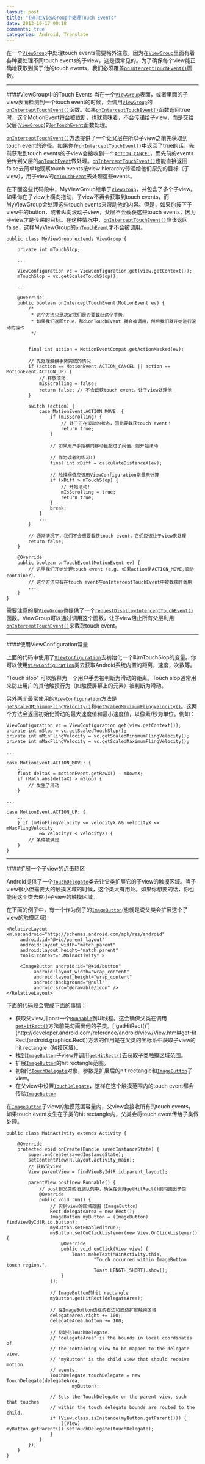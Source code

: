 ```yaml
---
layout: post
title: "(译)在ViewGroup中处理Touch Events"
date: 2013-10-17 00:18
comments: true
categories: Android, Translate
---
```

  
在一个[```ViewGroup```][1]中处理touch events需要格外注意。因为在[```ViewGroup```][1]里面有着各种要处理不同touch events的子view，这是很常见的。为了确保每个view能正确地获取到属于他的touch events，我们必须覆盖[```onInterceptTouchEvent()```][2]函数。

------------
####ViewGroup中的Touch Events
当在一个[```ViewGroup```][1]表面，或者里面的子view表面检测到一个touch event的时候，会调用[```ViewGroup```][1]的[```onInterceptTouchEvent()```][2]函数。如果[```onInterceptTouchEvent()```][2]函数返回true时，这个MotionEvent将会被截断，也就意味着，不会传递给子view，而是交给父层([```ViewGroup```][1])的[```onTouchEvent```][4]函数处理。

[```onInterceptTouchEvent()```][2]方法提供了一个让父层在所以子view之前先获取到touch event的途径。如果你在[```onInterceptTouchEvent()```][2]中返回了true的话，先前获取到touch events的子view会接收到一个[```ACTION_CANCEL```][3]，而先前的events会传到父层的[```onTouchEvent```][4]做处理。[```onInterceptTouchEvent()```][2]也能直接返回false去简单地观察touch events按view hierarchy传递给他们原先的目标（子view），用子view的[```onTouchEvent```][4]去处理这些events。

<!-- more -->

在下面这些代码段中，MyViewGroup继承于[```ViewGroup```][1]，并包含了多个子view。如果你在子view上横向拖动，子view不再会获取到touch events，而MyViewGroup会处理这些touch events来滚动他的内容。但是，如果你按下子view中的button，或者纵向滚动子view，父层不会截获这些touch events，因为子view才是传递的目标。在这种情况中，[```onInterceptTouchEvent()```][2]应该返回false，这样MyViewGroup的[```onTouchEvent```][4]才不会被调用。

    public class MyViewGroup extends ViewGroup {

	    private int mTouchSlop;
	
	    ...
	
	    ViewConfiguration vc = ViewConfiguration.get(view.getContext());
	    mTouchSlop = vc.getScaledTouchSlop();
	
	    ...
	
	    @Override
	    public boolean onInterceptTouchEvent(MotionEvent ev) {
	        /*
	         * 这个方法只是决定我们是否要截获这个手势.
	         * 如果我们返回true，那么onTouchEvent 就会被调用，然后我们就开始进行滚动的操作
	         */
	
	
	        final int action = MotionEventCompat.getActionMasked(ev);
	
	        // 先处理触摸手势完成的情况
	        if (action == MotionEvent.ACTION_CANCEL || action == MotionEvent.ACTION_UP) {
	            // 释放滚动.
	            mIsScrolling = false;
	            return false; // 不会截获touch event，让子view处理他
	        }
	
	        switch (action) {
	            case MotionEvent.ACTION_MOVE: {
	                if (mIsScrolling) {
	                    // 处于正在滚动的状态，因此要截获touch event！
	                    return true;
	                }
	
	                // 如果用户手指横向移动量超过了阀值，则开始滚动
	
	                // 作为读者的练习:)
	                final int xDiff = calculateDistanceX(ev); 
	
	                // 触摸阀值应该用ViewConfiguration常量来计算
	                if (xDiff > mTouchSlop) { 
	                    // 开始滚动!
	                    mIsScrolling = true;
	                    return true;
	                }
	                break;
	            }
	            ...
	        }
	
	        // 通常情况下，我们不会想要截获touch event，它们应该让子view来处理
	        return false;
	    }
	
	    @Override
	    public boolean onTouchEvent(MotionEvent ev) {
	        // 这里我们开始处理touch event (e.g. 如果action是ACTION_MOVE,滚动container）。
	        // 这个方法只有在touch event在onInterceptTouchEvent中被截获时调用
	        ...
	    }
	}

需要注意的是[`ViewGroup`][1]也提供了一个[`requestDisallowInterceptTouchEvent()`][5]函数。ViewGroup可以通过调用这个函数，让子view阻止所有父层利用[```onInterceptTouchEvent()```][2]来截取touch event。

-----------
####使用ViewConfiguration常量

上面的代码中使用了[`ViewConfiguration`][6]去初始化一个叫mTouchSlop的变量。你可以使用[`ViewConfiguration`][6]类去获取Android系统内置的距离，速度，次数等。

"Touch slop" 可以解释为一个用户手势被判断为滑动的距离。Touch slop通常用来防止用户的其他触摸行为（如触摸屏幕上的元素）被判断为滑动。

另外两个最常使用的[`ViewConfiguration`][6]方法是[`getScaledMinimumFlingVelocity()`][7]和[`getScaledMaximumFlingVelocity()`][8]。这两个方法会返回初始化滑动的最大速度值和最小速度值，以像素/秒为单位。例如：

    ViewConfiguration vc = ViewConfiguration.get(view.getContext());
	private int mSlop = vc.getScaledTouchSlop();
	private int mMinFlingVelocity = vc.getScaledMinimumFlingVelocity();
	private int mMaxFlingVelocity = vc.getScaledMaximumFlingVelocity();
	
	...
	
	case MotionEvent.ACTION_MOVE: {
	    ...
	    float deltaX = motionEvent.getRawX() - mDownX;
	    if (Math.abs(deltaX) > mSlop) {
	        // 发生了滑动
	    }
	
	...
	
	case MotionEvent.ACTION_UP: {
	    ...
	    } if (mMinFlingVelocity <= velocityX && velocityX <= mMaxFlingVelocity
	            && velocityY < velocityX) {
	        // 条件被满足
	    }
	}

------------
####扩展一个子view的点击热区

Android提供了一个[`TouchDelegate`][9]类去让父类扩展它的子view的触摸区域。当子view很小但需要大的触摸区域的时候，这个类大有用处。如果你想要的话，你也能用这个类去缩小子view的触摸区域。

在下面的例子中，有一个作为例子的[`ImageButton`][10](也就是说父类会扩展这个子view的触摸区域)

    <RelativeLayout xmlns:android="http://schemas.android.com/apk/res/android"
	     android:id="@+id/parent_layout"
	     android:layout_width="match_parent"
	     android:layout_height="match_parent"
	     tools:context=".MainActivity" >
	 
	     <ImageButton android:id="@+id/button"
	          android:layout_width="wrap_content"
	          android:layout_height="wrap_content"
	          android:background="@null"
	          android:src="@drawable/icon" />
	</RelativeLayout>

下面的代码段会完成下面的事情：

- 获取父view并post一个[`Runnable`](http://developer.android.com/reference/java/lang/Runnable.html "Runnable")到UI线程。这会确保父类在调用[`getHitRect()`](http://developer.android.com/reference/android/view/View.html#getHitRect(android.graphics.Rect))方法前先勾画出他的子类。[`getHitRect()`](http://developer.android.com/reference/android/view/View.html#getHitRect(android.graphics.Rect))方法的作用是在父类的坐标系中获取子view的hit rectangle（触摸区域）。
- 找到[`ImageButton`][10]子view并调用[`getHitRect()`](http://developer.android.com/reference/android/view/View.html#getHitRect(android.graphics.Rect))去获取子类触摸区域范围。
- 扩展[`ImageButton`][10]的hit rectangle范围。
- 初始化[`TouchDelegate`][9]对象，参数是扩展后的hit rectangle和[`ImageButton`][10]子view。
- 在父view中设置[`TouchDelegate`][9]，这样在这个触摸范围内的touch event都会传给[`ImageButton`][10]

在[`ImageButton`][10]子view的触摸范围容量内，父view会接收所有的touch events，如果touch event发生在子类的hit rectangle内，父类会将touch event传给子类做处理。

	public class MainActivity extends Activity {
	
	    @Override
	    protected void onCreate(Bundle savedInstanceState) {
	        super.onCreate(savedInstanceState);
	        setContentView(R.layout.activity_main);
	        // 获取父view
	        View parentView = findViewById(R.id.parent_layout);
	        
	        parentView.post(new Runnable() {
	            // post到父类的消息队列中，确保在调用getHitRect()前勾画出子类
	            @Override
	            public void run() {
	                // 实例view的区域范围（ImageButton）
	                Rect delegateArea = new Rect();
	                ImageButton myButton = (ImageButton) findViewById(R.id.button);
	                myButton.setEnabled(true);
	                myButton.setOnClickListener(new View.OnClickListener() {
	                    @Override
	                    public void onClick(View view) {
	                        Toast.makeText(MainActivity.this, 
	                                "Touch occurred within ImageButton touch region.", 
	                                Toast.LENGTH_SHORT).show();
	                    }
	                });
	     
	                // ImageButton的hit rectangle
	                myButton.getHitRect(delegateArea);
	            
	                // 在ImageButton边框的右边和底边扩展触摸区域
	                delegateArea.right += 100;
	                delegateArea.bottom += 100;
	            
	                // 初始化TouchDelegate.
	                // "delegateArea" is the bounds in local coordinates of 
	                // the containing view to be mapped to the delegate view.
	                // "myButton" is the child view that should receive motion
	                // events.
	                TouchDelegate touchDelegate = new TouchDelegate(delegateArea, 
	                        myButton);
	     
	                // Sets the TouchDelegate on the parent view, such that touches 
	                // within the touch delegate bounds are routed to the child.
	                if (View.class.isInstance(myButton.getParent())) {
	                    ((View) myButton.getParent()).setTouchDelegate(touchDelegate);
	                }
	            }
	        });
	    }
	}

  [1]: http://developer.android.com/reference/android/view/ViewGroup.html
  [2]: http://developer.android.com/reference/android/view/ViewGroup.html#onInterceptTouchEvent(android.view.MotionEvent)
  [3]: http://developer.android.com/reference/android/view/MotionEvent.html#ACTION_CANCEL
  [4]: http://developer.android.com/reference/android/view/View.html#onTouchEvent(android.view.MotionEvent)
  [5]: http://developer.android.com/reference/android/view/ViewGroup.html#requestDisallowInterceptTouchEvent(boolean)
  [6]: http://developer.android.com/reference/android/view/ViewConfiguration.html
  [7]: http://developer.android.com/reference/android/view/ViewConfiguration.html#getScaledMinimumFlingVelocity()
  [8]: http://developer.android.com/reference/android/view/ViewConfiguration.html#getScaledMaximumFlingVelocity()
  [9]: http://developer.android.com/reference/android/view/TouchDelegate.html
  [10]: http://developer.android.com/reference/android/widget/ImageButton.html
  